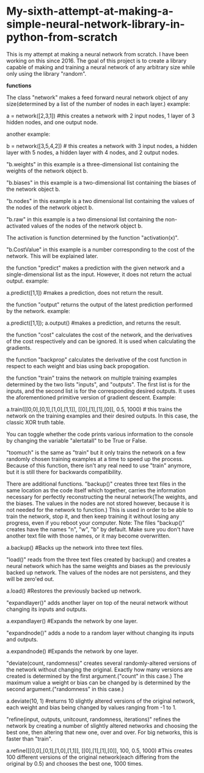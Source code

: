 # My-sixth-attempt-at-making-a-simple-neural-network-library-in-python-from-scratch
This is my attempt at making a neural network from scratch. I have been working on this since 2016. The goal of this project is to create a library capable of making and training a neural network of any arbitrary size while only using the library "random".

__________________________________________________functions__________________________________________________

The class "network" makes a feed forward neural network object of any size(determined by a list of the number of nodes in each layer.)
example:

a = network([2,3,1]) #this creates a network with 2 input nodes, 1 layer of 3 hidden nodes, and one output node.

another example:

b = network([3,5,4,2]) # this creates a network with 3 input nodes, a hidden layer with 5 nodes, a hidden layer with 4 nodes, and 2 output nodes.

"b.weights" in this example is a three-dimensional list containing the weights of the network object b.

"b.biases" in this example is a two-dimensional list containing the biases of the network object b.

"b.nodes" in this example is a two dimensional list containing the values of the nodes of the network object b.

"b.raw" in this example is a two dimensional list containing the non-activated values of the nodes of the network object b.

The activation is function determined by the function "activation(x)".

"b.CostValue" in this example is a number corresponding to the cost of the network. This will be explained later.

the function "predict" makes a prediction with the given network and a single-dimensional list as the input. However, it does not return the actual output.
example:

a.predict([1,1]) #makes a prediction, does not return the result.

the function "output" returns the output of the latest prediction performed by the network.
example:

a.predict([1,1]); a.output() #makes a prediction, and returns the result.

the function "cost" calculates the cost of the network, and the derivatives of the cost respectively and can be ignored. It is used when calculating the gradients.

the function "backprop" calculates the derivative of the cost function in respect to each weight and bias using back propogation.

the function "train" trains the network on multiple training examples determined by the two lists "inputs", and "outputs". The first list is for the inputs, and the second list is for the corresponding desired outputs. It uses the aforementioned primitive version of gradient descent. Example:

a.train([[0,0],[0,1],[1,0],[1,1]], [[0],[1],[1],[0]], 0.5, 1000) # this trains the network on the training examples and their desired outputs. In this case, the classic XOR truth table.

You can toggle whether the code prints various information to the console by changing the variable "alertatall" to be True or False.

"toomuch" is the same as "train" but it only trains the network on a few randomly chosen training examples at a time to speed up the process. Because of this function, there isn't any real need to use "train" anymore, but it is still there for backwards compatibility.

There are additional functions. "backup()" creates three text files in the same location as the code itself which together, carries the information necessary for perfectly reconstructing the neural network(The weights, and the biases. The values in the nodes are not stored however, because it is not needed for the network to function.) This is used in order to be able to train the network, stop it, and then keep training it without losing any progress, even if you reboot your computer. Note: The files "backup()" creates have the names "n", "w", "b" by default. Make sure you don't have another text file with those names, or it may become overwritten.

a.backup() #Backs up the network into three text files.

"load()" reads from the three text files created by backup() and creates a neural network which has the same weights and biases as the previously backed up network. The values of the nodes are not persistens, and they will be zero'ed out.

a.load() #Restores the previously backed up network.

"expandlayer()" adds another layer on top of the neural network without changing its inputs and outputs.

a.expandlayer() #Expands the network by one layer.

"expandnode()" adds a node to a random layer without changing its inputs and outputs.

a.expandnode() #Expands the network by one layer.

"deviate(count, randomness)" creates several randomly-altered versions of the network without changing the original. Exactly how many versions are created is determined by the first argument.("count" in this case.) The maximum value a weight or bias can be changed by is determined by the second argument.("randomness" in this case.)

a.deviate(10, 1) #returns 10 slightly altered versions of the original network, each weight and bias being changed by values ranging from -1 to 1.

"refine(input, outputs, unitcount, randomness, iterations)" refines the network by creating a number of slightly altered networks and choosing the best one, then altering that new one, over and over. For big networks, this is faster than "train".

a.refine([[0,0],[0,1],[1,0],[1,1]], [[0],[1],[1],[0]], 100, 0.5, 1000) #This creates 100 different versions of the original network(each differing from the original by 0.5) and chooses the best one, 1000 times.
